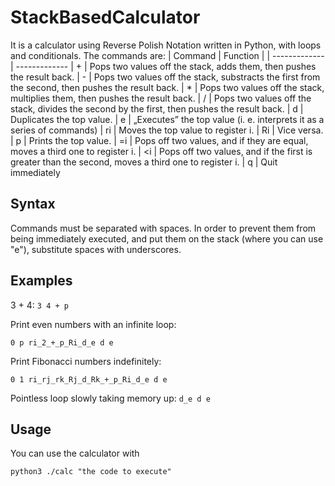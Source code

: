 # StackBasedCalculator
It is a calculator using Reverse Polish Notation written in Python, with loops and conditionals. The commands are:
| Command | Function |
| ------------- | -------------
| + | Pops two values off the stack, adds them, then pushes the result back.
| - | Pops two values off the stack, substracts the first from the second, then pushes the result back.
| * | Pops two values off the stack, multiplies them, then pushes the result back.
| / | Pops two values off the stack, divides the second by the first, then pushes the result back.
| d | Duplicates the top value.
| e | „Executes” the top value (i. e. interprets it as a series of commands)
| ri | Moves the top value to register i.
| Ri | Vice versa.
| p | Prints the top value.
| =i | Pops off two values, and if they are equal, moves a third one to register i.
| <i | Pops off two values, and if the first is greater than the second, moves a third one to register i.
| q | Quit immediately
## Syntax

Commands must be separated with spaces. In order to prevent them from being immediately executed, and put them on the stack (where you can use "e"), substitute spaces with underscores. 

## Examples
3 + 4:
`3 4 + p`

Print even numbers with an infinite loop:

`0 p ri_2_+_p_Ri_d_e d e`

Print Fibonacci numbers indefinitely:

`0 1 ri_rj_rk_Rj_d_Rk_+_p_Ri_d_e d e`

Pointless loop slowly taking memory up:
`d_e d e`

## Usage

You can use the calculator with

`python3 ./calc "the code to execute"`
